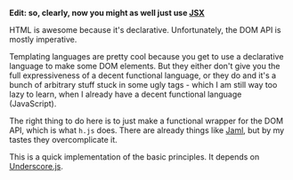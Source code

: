 **Edit: so, clearly, now you might as well just use [JSX](https://facebook.github.io/react/docs/jsx-in-depth.html)**

HTML is awesome because it's declarative. Unfortunately, the DOM API is mostly imperative.

Templating languages are pretty cool because you get to use a declarative language to make some DOM elements. But they either don't give you the full expressiveness of a decent functional language, or they do and it's a bunch of arbitrary stuff stuck in some ugly tags - which I am still way too lazy to learn, when I already have a decent functional language (JavaScript).

The right thing to do here is to just make a functional wrapper for the DOM API, which is what `h.js` does. There are already things like [Jaml](http://edspencer.net/2009/11/jaml-beautiful-html-generation-for-javascript.html), but by my tastes they overcomplicate it.

This is a quick implementation of the basic principles. It depends on [Underscore.js](http://documentcloud.github.com/underscore/).
